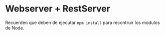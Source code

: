 # Webserver + RestServer

Recuerden que deben de ejecutar `npm install` para recontruir los modulos de Node.
